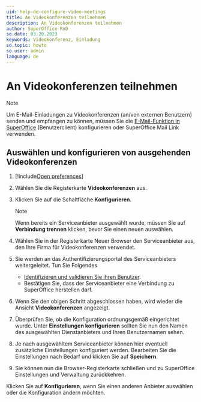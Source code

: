 ```yaml
---
uid: help-de-configure-video-meetings
title: An Videokonferenzen teilnehmen
description: An Videokonferenzen teilnehmen
author: SuperOffice RnD
so.date: 03.20.2023
keywords: Videokonferenz, Einladung
so.topic: howto
so.user: admin
language: de
---
```


# An Videokonferenzen teilnehmen

> [!NOTE]
> Um E-Mail-Einladungen zu Videokonferenzen (an/von externen Benutzern) senden und empfangen zu können, müssen Sie die [E-Mail-Funktion in SuperOffice][2] (Benutzerclient) konfigurieren oder SuperOffice Mail Link verwenden.

## Auswählen und konfigurieren von ausgehenden Videokonferenzen

1. [!include[Open preferences](../includes/open-preferences.md)]

2. Wählen Sie die Registerkarte **Videokonferenzen** aus.

3. Klicken Sie auf die Schaltfläche **Konfigurieren**.

    > [!NOTE]
    > Wenn bereits ein Serviceanbieter ausgewählt wurde, müssen Sie auf **Verbindung trennen** klicken, bevor Sie einen neuen auswählen.

4. Wählen Sie in der Registerkarte Neuer Browser den Serviceanbieter aus, den Ihre Firma für Videokonferenzen verwendet.

5. Sie werden an das Authentifizierungsportal des Serviceanbieters weitergeleitet. Tun Sie Folgendes

    * [Identifizieren und validieren Sie ihren Benutzer][1].
    * Bestätigen Sie, dass der Serviceanbieter eine Verbindung zu SuperOffice herstellen darf.

6. Wenn Sie den obigen Schritt abgeschlossen haben, wird wieder die Ansicht **Videokonferenzen** angezeigt.

7. Überprüfen Sie, ob die Konfiguration ordnungsgemäß eingerichtet wurde. Unter **Einstellungen konfigurieren** sollten Sie nun den Namen des ausgewählten Dienstanbieters und Ihren Benutzernamen sehen.

8. Je nach ausgewähltem Serviceanbieter können hier eventuell zusätzliche Einstellungen konfiguriert werden. Bearbeiten Sie die Einstellungen nach Bedarf und klicken Sie auf **Speichern**.

9. Sie können nun die Browser-Registerkarte schließen und zu SuperOffice Einstellungen und Verwaltung zurückkehren.

Klicken Sie auf **Konfigurieren**, wenn Sie einen anderen Anbieter auswählen oder die Konfiguration ändern möchten.

<!-- Referenced links -->
[1]: ../../../../video-meeting/index.md
[2]: email-setup-in-superoffice.md

<!-- Referenced images -->
